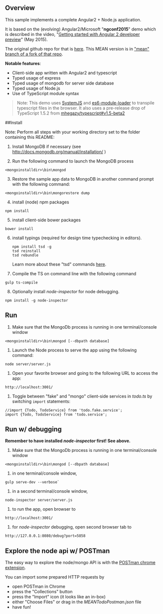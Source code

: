 ## Overview 

This sample implements a complete Angular2 + Node.js application.

It is based on the (evolving) Angular2/Microsoft "**ngconf2015**" demo which is described in the video,
"[Getting started with Angular 2 developer preview](https://www.youtube.com/watch?v=HmWm21cCAXM)" (May 2015).

The original github repo for that is [here](https://github.com/Microsoft/ngconf2015demo).
This MEAN version is in 
["mean" branch of a fork of that repo](https://github.com/wardbell/ngconf2015demo/tree/mean).

**Notable features**:
- Client-side app written with Angular2 and typescript
- Typed usage of express
- Typed usage of mongodb for server side database
- Typed usage of Node.js 
- Use of TypeScript module syntax 

> Note: This demo uses [SystemJS](https://github.com/systemjs/systemjs) and 
[es6-module-loader](https://github.com/ModuleLoader/es6-module-loader) to 
transpile typescript files in the browser. 
It also uses a pre-release drop of TypeScript 1.5.2 from 
[mhegazy/typescript#v1.5-beta2](https://github.com/mhegazy/typescript#v1.5-beta2)

##Install

Note: Perform all steps with your working directory set to the folder containing this README:

1. Install MongoDB if necessary (see http://docs.mongodb.org/manual/installation/ )

2. Run the following command to launch the MongoDB process
```
<mongoinstalldir>\bin\mongod
```

3. Restore the sample app data to MongoDB in another command prompt with the following command:
```
<mongoinstalldir>\bin\mongorestore dump
```
	
4. install (node) npm packages
```
npm install
```

5. install client-side bower packages
```
bower install
```

6. install typings (required for design time typechecking in editors). 

    ```
    npm install tsd -g
    tsd reinstall
    tsd rebundle
    ``` 
    Learn more about these "tsd" commands [here](https://github.com/DefinitelyTyped/tsd).
    
7. Compile the TS on command line with the following command
```
gulp ts-compile
```

8. Optionally install *node-inspector* for node debugging.
```
npm install -g node-inspector 
```

## Run 

1. Make sure that the MongoDb process is running in one terminal/console window
```
<mongoinstalldir>\bin\mongod [--dbpath database]
```

1. Launch the Node process to serve the app using the following command:
```
node server/server.js
```

1. Open your favorite browser and going to the following URL to access the app:
```
http://localhost:3001/
```

1. Toggle between "fake" and "mongo" client-side services in *todo.ts* by switching `import` statements: 
```
//import {Todo, TodoService} from 'todo.fake.service';
import {Todo, TodoService} from 'todo.service';
````

## Run w/ debugging 

**Remember to have installed *node-inspector* first! See above.** 

1. Make sure that the MongoDb process is running in one terminal/console window
```
<mongoinstalldir>\bin\mongod [--dbpath database]
```

1. in one terminal/console window, 
```
gulp serve-dev --verbose`
```

1. in a second terminal/console window, 
```
node-inspector server/server.js
```

1. to run the app, open browser to 
```
http://localhost:3001/
``` 

1. for *node-inspector* debugging, open second browser tab to 
```
http://127.0.0.1:8080/debug?port=5858
``` 

## Explore the node api w/ POSTman

The easy way to explore the node/mongo API is 
with the [POSTman chrome extension](https://chrome.google.com/webstore/detail/postman-rest-client/fdmmgilgnpjigdojojpjoooidkmcomcm?hl=en).

You can import some prepared HTTP requests by
* open POSTman in Chrome
* press the "Collections" button
* press the "Import" icon (it looks like an in-box)
* either "Choose Files" or drag in the *MEANTodoPostman.json* file
* have fun!
